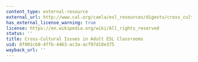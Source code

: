 ```yaml
---
content_type: external-resource
external_url: http://www.cal.org/caela/esl_resources/digests/cross_cultural.html
has_external_license_warning: true
license: https://en.wikipedia.org/wiki/All_rights_reserved
status: ''
title: Cross-Cultural Issues in Adult ESL Classrooms
uid: 8f001cb8-4ffb-4463-ac3a-acf97d10e375
wayback_url: ''
---
```

